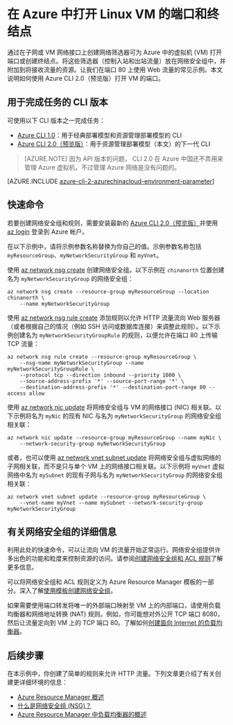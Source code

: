 <properties
    pageTitle="在 Azure 中打开 Linux VM 的端口和终结点 | Azure"
    description="了解如何使用 Azure Resource Manager 部署模型和 Azure CLI 2.0（预览版）在 Linux VM 上打开端口/创建终结点"
    services="virtual-machines-linux"
    documentationcenter=""
    author="iainfoulds"
    manager="timlt"
    editor="" />
<tags
    ms.assetid="eef9842b-495a-46cf-99a6-74e49807e74e"
    ms.service="virtual-machines-linux"
    ms.devlang="na"
    ms.topic="article"
    ms.tgt_pltfrm="vm-linux"
    ms.workload="infrastructure-services"
    ms.date="12/8/2016"
    wacn.date="03/01/2017"
    ms.author="iainfou" />  


# 在 Azure 中打开 Linux VM 的端口和终结点
通过在子网或 VM 网络接口上创建网络筛选器可为 Azure 中的虚拟机 (VM) 打开端口或创建终结点。将这些筛选器（控制入站和出站流量）放在网络安全组中，并附加到将接收流量的资源。让我们在端口 80 上使用 Web 流量的常见示例。本文说明如何使用 Azure CLI 2.0（预览版）打开 VM 的端口。

## 用于完成任务的 CLI 版本
可使用以下 CLI 版本之一完成任务：

- [Azure CLI 1.0](/documentation/articles/virtual-machines-linux-nsg-quickstart-nodejs/)：用于经典部署模型和资源管理部署模型的 CLI
- [Azure CLI 2.0（预览版）](#quick-commands)：用于资源管理部署模型（本文）的下一代 CLI

> [AZURE.NOTE] 因为 API 版本的问题， CLI 2.0 在 Azure 中国还不弄用来管理 Azure 虚拟机，不过管理 Azure 网络是没有问题的。

[AZURE.INCLUDE [azure-cli-2-azurechinacloud-environment-parameter](../../includes/azure-cli-2-azurechinacloud-environment-parameter.md)]

## <a name="quick-commands"></a> 快速命令
若要创建网络安全组和规则，需要安装最新的 [Azure CLI 2.0（预览版）](https://docs.microsoft.com/cli/azure/install-az-cli2)并使用 [az login](https://docs.microsoft.com/cli/azure/#login) 登录到 Azure 帐户。

在以下示例中，请将示例参数名称替换为你自己的值。示例参数名称包括 `myResourceGroup`、`myNetworkSecurityGroup` 和 `myVnet`。

使用 [az network nsg create](https://docs.microsoft.com/cli/azure/network/nsg#create) 创建网络安全组。以下示例在 `chinanorth` 位置创建名为 `myNetworkSecurityGroup` 的网络安全组：

    az network nsg create --resource-group myResourceGroup --location chinanorth \
        --name myNetworkSecurityGroup

使用 [az network nsg rule create](https://docs.microsoft.com/cli/azure/network/nsg/rule#create) 添加规则以允许 HTTP 流量流向 Web 服务器（或者根据自己的情况（例如 SSH 访问或数据库连接）来调整此规则）。以下示例创建名为 `myNetworkSecurityGroupRule` 的规则，以便允许在端口 80 上传输 TCP 流量：

    az network nsg rule create --resource-group myResourceGroup \
        --nsg-name myNetworkSecurityGroup --name myNetworkSecurityGroupRule \
        --protocol tcp --direction inbound --priority 1000 \
        --source-address-prefix '*' --source-port-range '*' \
        --destination-address-prefix '*' --destination-port-range 80 --access allow

使用 [az network nic update](https://docs.microsoft.com/cli/azure/network/nic#update) 将网络安全组与 VM 的网络接口 (NIC) 相关联。以下示例将名为 `myNic` 的现有 NIC 与名为 `myNetworkSecurityGroup` 的网络安全组相关联：

    az network nic update --resource-group myResourceGroup --name myNic \
        --network-security-group myNetworkSecurityGroup

或者，也可以使用 [az network vnet subnet update](https://docs.microsoft.com/cli/azure/network/vnet/subnet#update) 将网络安全组与虚拟网络的子网相关联，而不是只与单个 VM 上的网络接口相关联。以下示例将 `myVnet` 虚拟网络中名为 `mySubnet` 的现有子网与名为 `myNetworkSecurityGroup` 的网络安全组相关联：

    az network vnet subnet update --resource-group myResourceGroup \
        --vnet-name myVnet --name mySubnet --network-security-group myNetworkSecurityGroup

## <a name="more-information-on-network-security-groups"></a>有关网络安全组的详细信息
利用此处的快速命令，可以让流向 VM 的流量开始正常运行。网络安全组提供许多出色的功能和粒度来控制资源的访问。请参阅[创建网络安全组和 ACL 规则](/documentation/articles/virtual-networks-create-nsg-arm-cli/)了解更多信息。

可以将网络安全组和 ACL 规则定义为 Azure Resource Manager 模板的一部分。深入了解[使用模板创建网络安全组](/documentation/articles/virtual-networks-create-nsg-arm-template/)。

如果需要使用端口转发将唯一的外部端口映射至 VM 上的内部端口，请使用负载均衡器和网络地址转换 (NAT) 规则。例如，你可能想对外公开 TCP 端口 8080，然后让流量定向到 VM 上的 TCP 端口 80。了解如何[创建面向 Internet 的负载均衡器](/documentation/articles/load-balancer-get-started-internet-arm-cli/)。

## 后续步骤
在本示例中，你创建了简单的规则来允许 HTTP 流量。下列文章更介绍了有关创建更详细环境的信息：

* [Azure Resource Manager 概述](/documentation/articles/resource-group-overview/)
* [什么是网络安全组 (NSG)？](/documentation/articles/virtual-networks-nsg/)
* [Azure Resource Manager 中负载均衡器的概述](/documentation/articles/load-balancer-arm/)

<!---HONumber=Mooncake_0116_2017-->